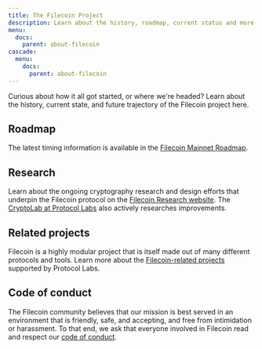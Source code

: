 ```yaml
---
title: The Filecoin Project
description: Learn about the history, roadmap, current status and more for Filecoin
menu:
  docs:
    parent: about-filecoin
cascade:
  menu:
    docs:
      parent: about-filecoin
---
```


Curious about how it all got started, or where we're headed? Learn about the history, current state, and future trajectory of the Filecoin project here.

## Roadmap

The latest timing information is available in the [Filecoin Mainnet Roadmap](https://app.instagantt.com/shared/s/1152992274307505/latest).

## Research

Learn about the ongoing cryptography research and design efforts that underpin the Filecoin protocol on the [Filecoin Research website](https://research.filecoin.io/). The [CryptoLab at Protocol Labs](https://research.protocol.ai/groups/cryptolab/) also actively researches improvements.

## Related projects

Filecoin is a highly modular project that is itself made out of many different protocols and tools. Learn more about the [Filecoin-related projects](related-projects.md) supported by Protocol Labs.

## Code of conduct

The Filecoin community believes that our mission is best served in an environment that is friendly, safe, and accepting, and free from intimidation or harassment. To that end, we ask that everyone involved in Filecoin read and respect our [code of conduct](https://github.com/filecoin-project/community/blob/master/CODE_OF_CONDUCT.md).
